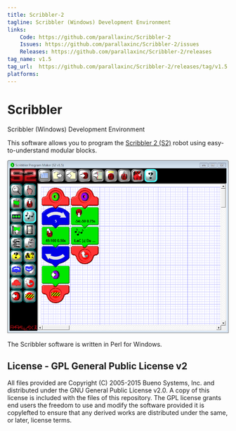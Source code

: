 ```yaml
---
title: Scribbler-2
tagline: Scribbler (Windows) Development Environment
links:
    Code: https://github.com/parallaxinc/Scribbler-2
    Issues: https://github.com/parallaxinc/Scribbler-2/issues
    Releases: https://github.com/parallaxinc/Scribbler-2/releases
tag_name: v1.5
tag_url:  https://github.com/parallaxinc/Scribbler-2/releases/tag/v1.5
platforms:
---
```

Scribbler
=========

Scribbler (Windows) Development Environment

This software allows you to program the [Scribbler 2 (S2)](http://www.parallax.com/product/28136) robot using easy-to-understand modular blocks.  

![Scribbler Screenshot](https://github.com/parallaxinc/Scribbler-2/raw/master/images/ScreenShot.png)

The Scribbler software is written in Perl for Windows.

License - GPL General Public License v2
---------------------------------------

All files provided are Copyright (C) 2005-2015 Bueno Systems, Inc. and distributed under the GNU General Public License v2.0. A copy of this license is included with the files of this repository. The GPL license grants end users the freedom to use and modify the software provided it is copylefted to ensure that any derived works are distributed under the same, or later, license terms.

